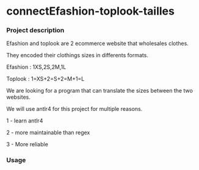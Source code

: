 # connectEfashion-toplook-tailles
### Project description
Efashion and toplook are 2 ecommerce website that wholesales clothes.

They encoded their clothings sizes in differents formats.

Efashion : 1XS,2S,2M,1L

Toplook : 1=XS+2=S+2=M+1=L

We are looking for a program that can translate the sizes between the two websites.

We will use antlr4 for this project for multiple reasons.

1 - learn antlr4

2 - more maintainable than regex

3 - More reliable


### Usage
